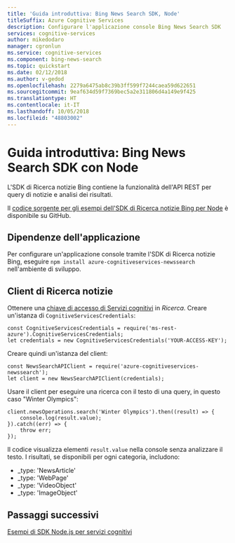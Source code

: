 ```yaml
---
title: 'Guida introduttiva: Bing News Search SDK, Node'
titleSuffix: Azure Cognitive Services
description: Configurare l'applicazione console Bing News Search SDK
services: cognitive-services
author: mikedodaro
manager: cgronlun
ms.service: cognitive-services
ms.component: bing-news-search
ms.topic: quickstart
ms.date: 02/12/2018
ms.author: v-gedod
ms.openlocfilehash: 2279a6475ab8c39b3ff599f7244caea59d622651
ms.sourcegitcommit: 9eaf634d59f7369bec5a2e311806d4a149e9f425
ms.translationtype: HT
ms.contentlocale: it-IT
ms.lasthandoff: 10/05/2018
ms.locfileid: "48803002"
---
```

# <a name="quickstart-bing-news-search-sdk-with-node"></a>Guida introduttiva: Bing News Search SDK con Node

L'SDK di Ricerca notizie Bing contiene la funzionalità dell'API REST per query di notizie e analisi dei risultati. 

Il [codice sorgente per gli esempi dell'SDK di Ricerca notizie Bing per Node](https://github.com/Azure-Samples/cognitive-services-node-sdk-samples/blob/master/Samples/newsSearch.js) è disponibile su GitHub.

## <a name="application-dependencies"></a>Dipendenze dell'applicazione

Per configurare un'applicazione console tramite l'SDK di Ricerca notizie Bing, eseguire `npm install azure-cognitiveservices-newssearch` nell'ambiente di sviluppo.

## <a name="news-search-client"></a>Client di Ricerca notizie
Ottenere una [chiave di accesso di Servizi cognitivi](https://azure.microsoft.com/try/cognitive-services/) in *Ricerca*. Creare un'istanza di `CognitiveServicesCredentials`:
```
const CognitiveServicesCredentials = require('ms-rest-azure').CognitiveServicesCredentials;
let credentials = new CognitiveServicesCredentials('YOUR-ACCESS-KEY');
```
Creare quindi un'istanza del client:
```
const NewsSearchAPIClient = require('azure-cognitiveservices-newssearch');
let client = new NewsSearchAPIClient(credentials);
```
Usare il client per eseguire una ricerca con il testo di una query, in questo caso "Winter Olympics":
```
client.newsOperations.search('Winter Olympics').then((result) => {
    console.log(result.value);
}).catch((err) => {
    throw err;
});

```
Il codice visualizza elementi `result.value` nella console senza analizzare il testo. I risultati, se disponibili per ogni categoria, includono:
- _type: 'NewsArticle'
- _type: 'WebPage'
- _type: 'VideoObject'
- _type: 'ImageObject'

<!-- Remove until we can replace with santized version
![News results](media/node-sdk-quickstart-results.png)
-->

## <a name="next-steps"></a>Passaggi successivi

[Esempi di SDK Node.js per servizi cognitivi](https://github.com/Azure-Samples/cognitive-services-node-sdk-samples)
